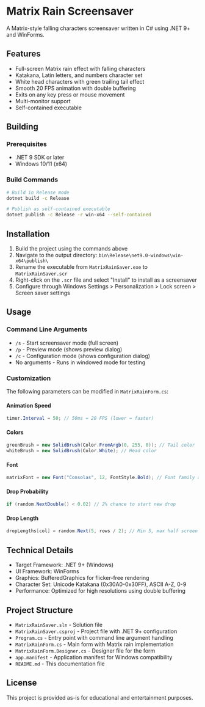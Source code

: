 # Matrix Rain Screensaver

A Matrix-style falling characters screensaver written in C# using .NET 9+ and WinForms.

## Features

- Full-screen Matrix rain effect with falling characters
- Katakana, Latin letters, and numbers character set
- White head characters with green trailing tail effect
- Smooth 20 FPS animation with double buffering
- Exits on any key press or mouse movement
- Multi-monitor support
- Self-contained executable

## Building

### Prerequisites

- .NET 9 SDK or later
- Windows 10/11 (x64)

### Build Commands

```bash
# Build in Release mode
dotnet build -c Release

# Publish as self-contained executable
dotnet publish -c Release -r win-x64 --self-contained
```

## Installation

1. Build the project using the commands above
2. Navigate to the output directory: `bin\Release\net9.0-windows\win-x64\publish\`
3. Rename the executable from `MatrixRainSaver.exe` to `MatrixRainSaver.scr`
4. Right-click on the `.scr` file and select "Install" to install as a screensaver
5. Configure through Windows Settings > Personalization > Lock screen > Screen saver settings

## Usage

### Command Line Arguments

- `/s` - Start screensaver mode (full screen)
- `/p` - Preview mode (shows preview dialog)
- `/c` - Configuration mode (shows configuration dialog)
- No arguments - Runs in windowed mode for testing

### Customization

The following parameters can be modified in `MatrixRainForm.cs`:

#### Animation Speed
```csharp
timer.Interval = 50; // 50ms = 20 FPS (lower = faster)
```

#### Colors
```csharp
greenBrush = new SolidBrush(Color.FromArgb(0, 255, 0)); // Tail color
whiteBrush = new SolidBrush(Color.White); // Head color
```

#### Font
```csharp
matrixFont = new Font("Consolas", 12, FontStyle.Bold); // Font family and size
```

#### Drop Probability
```csharp
if (random.NextDouble() < 0.02) // 2% chance to start new drop
```

#### Drop Length
```csharp
dropLengths[col] = random.Next(5, rows / 2); // Min 5, max half screen height
```

## Technical Details

- Target Framework: .NET 9+ (Windows)
- UI Framework: WinForms
- Graphics: BufferedGraphics for flicker-free rendering
- Character Set: Unicode Katakana (0x30A0-0x30FF), ASCII A-Z, 0-9
- Performance: Optimized for high resolutions using double buffering

## Project Structure

- `MatrixRainSaver.sln` - Solution file
- `MatrixRainSaver.csproj` - Project file with .NET 9+ configuration
- `Program.cs` - Entry point with command line argument handling
- `MatrixRainForm.cs` - Main form with Matrix rain implementation
- `MatrixRainForm.Designer.cs` - Designer file for the form
- `app.manifest` - Application manifest for Windows compatibility
- `README.md` - This documentation file

## License

This project is provided as-is for educational and entertainment purposes.